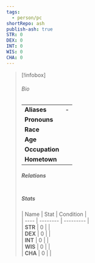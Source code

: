 ```yaml
---  
tags:  
  - person/pc  
shortRepo: ash  
publish-ash: true  
STR: 0  
DEX: 0  
INT: 0  
WIS: 0  
CHA: 0  
---  
```

> [!infobox]  
> ###### Bio  
> |                |                  |  
> | -------------- | ---------------- |  
> |**Aliases**     | -                |  
> |**Pronouns**    |            |  
> |**Race**        |             |  
> |**Age**         |             |  
> |**Occupation** |         |  
> |**Hometown**||  
>   
> ##### Relations  
> |                |                           |  
> | -------------- | ------------------------- |  
>   
> ##### Stats  
> | Name | Stat   | Condition      |  
| ---- | -------- | --------- |  
| **STR**  | 0 |   |  
| **DEX**  | 0 |     |  
| **INT**  | 0 |     |  
| **WIS**  | 0 |     |  
| **CHA**  | 0  |     |  
  
  
  
  
 